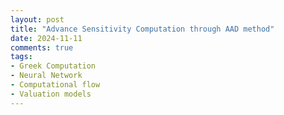 ```yaml
---
layout: post
title: "Advance Sensitivity Computation through AAD method"
date: 2024-11-11
comments: true
tags:
- Greek Computation
- Neural Network
- Computational flow
- Valuation models
---
```

